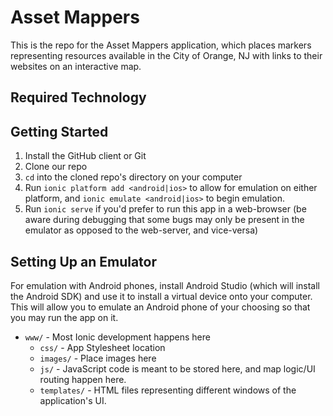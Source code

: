 # Asset Mappers
This is the repo for the Asset Mappers application, which places markers representing resources available in the City of Orange, NJ with links to their websites on an interactive map.

## Required Technology

## Getting Started  
1. Install the GitHub client or Git  
2. Clone our repo
3. `cd` into the cloned repo's directory on your computer
4. Run `ionic platform add <android|ios>` to allow for emulation on either platform, and `ionic emulate <android|ios>` to begin emulation.       
5. Run `ionic serve` if you'd prefer to run this app in a web-browser (be aware during debugging that some bugs may only be present in the emulator as opposed to the web-server, and vice-versa)  


## Setting Up an Emulator
For emulation with Android phones, install Android Studio (which will install the Android SDK) and use it to install a virtual device onto your computer.  This will allow you to emulate an Android phone of your choosing so that you may run the app on it. 


* `www/` - Most Ionic development happens here
	* `css/` - App Stylesheet location
	* `images/` - Place images here
	* `js/` - JavaScript code is meant to be stored here, and map logic/UI routing happen here.
	* `templates/` - HTML files representing different windows of the application's UI.